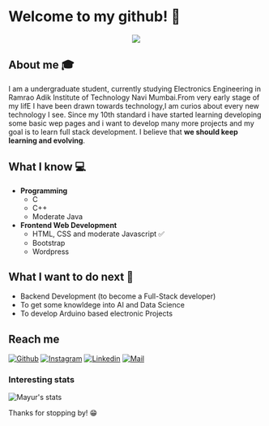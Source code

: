 # Welcome to my github! 👋

<div align="center">
	<img src="https://i.imgur.com/PEyK5QZ.gif">
</div>

## About me :mortar_board:
I am a undergraduate student, currently studying Electronics Engineering in Ramrao Adik Institute of Technology Navi Mumbai.From very early stage of my lifE I have been drawn towards technology,I am curios about every new technology I see. Since my 10th standard i have started learning developing some basic wep pages and i want to develop many more projects and my goal is to learn full stack development. I believe that **we should keep learning and evolving**. 

## What I know :computer:
- **Programming**
	- C
	- C++
	- Moderate Java
- **Frontend Web Development**
	- HTML, CSS and moderate Javascript :white_check_mark:
	- Bootstrap
	- Wordpress

## What I want to do next :thinking:
- Backend Development (to become a Full-Stack developer)
- To get some knowldege into AI  and Data Science
- To develop Arduino based electronic Projects

## Reach me 
[![Github](https://img.shields.io/github/followers/mayur295?label=Follow&style=social)](https://github.com/mayur295)
[![Instagram](https://img.shields.io/badge/-@mayur_295-red?style=flat-square&logo=instagram&logoColor=white&link=https://www.instagram.com/mayur_295/)](https://www.instagram.com/mayur_295/)
[![Linkedin](https://img.shields.io/badge/-Mayur%20Bhamare-blue?style=flat-square&logo=linkedin&logoColor=white&link=https://www.linkedin.com/in/mayur-bhamare-b805a1195/)](https://www.linkedin.com/in/sarthak-bharadwaj-8552b5110/)
[![Mail](https://img.shields.io/badge/-mayurbhamare2001@gmail.com-gray?style=flat-square&logo=gmail&logoColor=red&link=www.linkedin.com/in/mayur-bhamare-b805a1195/)](mailto:mayurbhamare2001@gmail.com)


### Interesting stats

![Mayur's stats](https://github-readme-stats.vercel.app/api?username=mayur295&show_icons=true)

Thanks for stopping by! 😁



</div>


